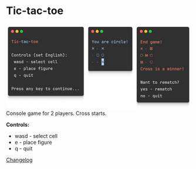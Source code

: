 # Tic-tac-toe

![ConsoleOutput.png](img%2FConsoleOutput.png)
<br>
Console game for 2 players. Cross starts.

**Controls:**
* wasd - select cell
* e - place figure
* q - quit

[Changelog](CHANGELOG.md)